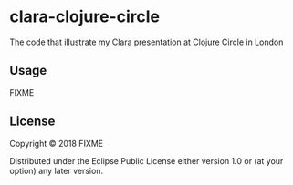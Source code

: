 # clara-clojure-circle

The code that illustrate my Clara presentation at Clojure Circle in London

## Usage

FIXME

## License

Copyright © 2018 FIXME

Distributed under the Eclipse Public License either version 1.0 or (at
your option) any later version.
